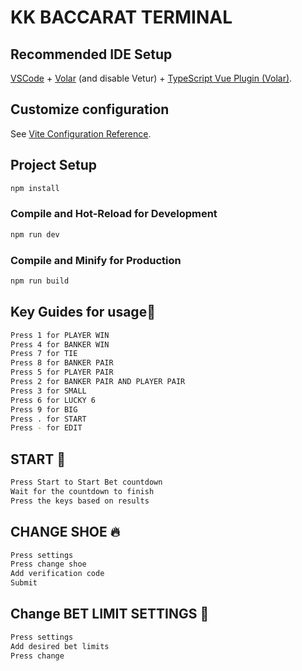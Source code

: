 # KK BACCARAT TERMINAL

## Recommended IDE Setup

[VSCode](https://code.visualstudio.com/) + [Volar](https://marketplace.visualstudio.com/items?itemName=Vue.volar) (and disable Vetur) + [TypeScript Vue Plugin (Volar)](https://marketplace.visualstudio.com/items?itemName=Vue.vscode-typescript-vue-plugin).

## Customize configuration

See [Vite Configuration Reference](https://vitejs.dev/config/).

## Project Setup

```sh
npm install
```

### Compile and Hot-Reload for Development

```sh
npm run dev
```

### Compile and Minify for Production

```sh
npm run build
```

## Key Guides for usage📌

```bash
Press 1 for PLAYER WIN
Press 4 for BANKER WIN
Press 7 for TIE
Press 8 for BANKER PAIR
Press 5 for PLAYER PAIR
Press 2 for BANKER PAIR AND PLAYER PAIR
Press 3 for SMALL
Press 6 for LUCKY 6
Press 9 for BIG
Press . for START
Press - for EDIT
```

## START 🚀

```sh
Press Start to Start Bet countdown
Wait for the countdown to finish
Press the keys based on results
```

## CHANGE SHOE 🔥

```sh
Press settings
Press change shoe
Add verification code
Submit
```

## Change BET LIMIT SETTINGS 🔨

```sh
Press settings
Add desired bet limits
Press change
```
